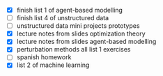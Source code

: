 - [x] finish list 1 of agent-based modelling
- [ ] finish list 4 of unstructured data
- [ ] unstructured data mini projects prototypes
- [x] lecture notes from slides optimization theory
- [x] lecture notes from slides agent-based modelling
- [x] perturbation methods all list 1 exercises
- [ ] spanish homework
- [x] list 2 of machine learning
